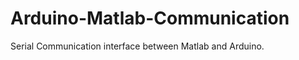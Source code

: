 Arduino-Matlab-Communication
============================

Serial Communication interface between Matlab and Arduino.

